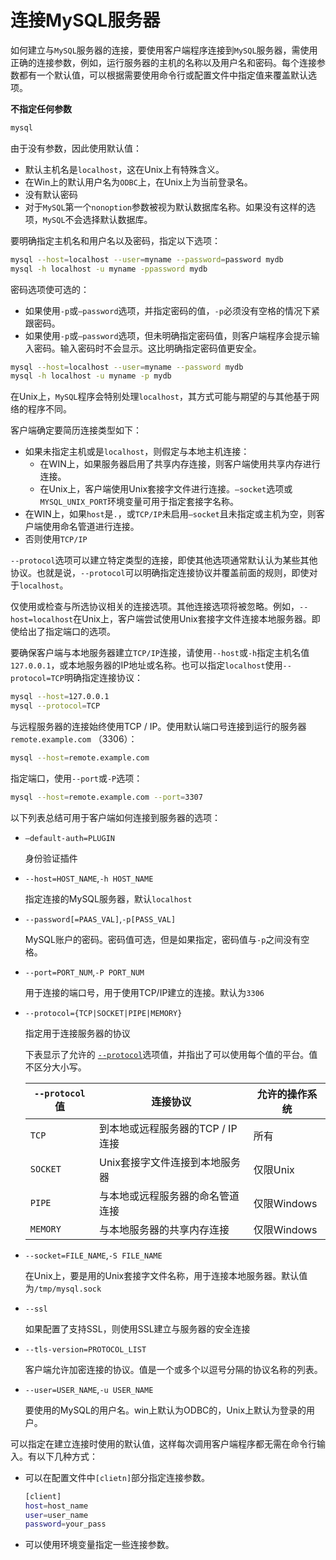 # 连接MySQL服务器

如何建立与`MySQL`服务器的连接，要使用客户端程序连接到`MySQL`服务器，需使用正确的连接参数，例如，运行服务器的主机的名称以及用户名和密码。每个连接参数都有一个默认值，可以根据需要使用命令行或配置文件中指定值来覆盖默认选项。

**不指定任何参数**

```bash
mysql
```

由于没有参数，因此使用默认值：

- 默认主机名是`localhost`，这在Unix上有特殊含义。
- 在Win上的默认用户名为`ODBC`上，在Unix上为当前登录名。
- 没有默认密码
- 对于`MySQL`第一个`nonoption`参数被视为默认数据库名称。如果没有这样的选项，`MySQL`不会选择默认数据库。

要明确指定主机名和用户名以及密码，指定以下选项：

```bash
mysql --host=localhost --user=myname --password=password mydb
mysql -h localhost -u myname -ppassword mydb
```

密码选项使可选的：

- 如果使用`-p`或`–password`选项，并指定密码的值，`-p`必须没有空格的情况下紧跟密码。
- 如果使用`-p`或`–password`选项，但未明确指定密码值，则客户端程序会提示输入密码。输入密码时不会显示。这比明确指定密码值更安全。

```bash
mysql --host=localhost --user=myname --password mydb
mysql -h localhost -u myname -p mydb
```

在Unix上，`MySQL`程序会特别处理`localhost`，其方式可能与期望的与其他基于网络的程序不同。

客户端确定要简历连接类型如下：

- 如果未指定主机或是`localhost`，则假定与本地主机连接：
  - 在WIN上，如果服务器启用了共享内存连接，则客户端使用共享内存进行连接。
  - 在Unix上，客户端使用Unix套接字文件进行连接。`–socket`选项或`MYSQL_UNIX_PORT`环境变量可用于指定套接字名称。
- 在WIN上，如果`host`是`.`，或`TCP/IP`未启用`–socket`且未指定或主机为空，则客户端使用命名管道进行连接。
- 否则使用`TCP/IP`

`--protocol`选项可以建立特定类型的连接，即使其他选项通常默认认为某些其他协议。也就是说，`--protocol`可以明确指定连接协议并覆盖前面的规则，即使对于`localhost`。

仅使用或检查与所选协议相关的连接选项。其他连接选项将被忽略。例如，`--host=localhost`在Unix上，客户端尝试使用Unix套接字文件连接本地服务器。即使给出了指定端口的选项。

要确保客户端与本地服务器建立`TCP/IP`连接，请使用`--host`或`-h`指定主机名值`127.0.0.1`，或本地服务器的IP地址或名称。也可以指定`localhost`使用`--protocol=TCP`明确指定连接协议：

```bash
mysql --host=127.0.0.1
mysql --protocol=TCP
```

与远程服务器的连接始终使用TCP / IP。使用默认端口号连接到运行的服务器`remote.example.com` （3306）：

```bash
mysql --host=remote.example.com
```

指定端口，使用`--port`或`-P`选项：

```bash
mysql --host=remote.example.com --port=3307
```



以下列表总结可用于客户端如何连接到服务器的选项：

- `–default-auth=PLUGIN`

  身份验证插件

- `--host=HOST_NAME`,`-h HOST_NAME`

  指定连接的MySQL服务器，默认`localhost`

- `--password[=PAAS_VAL]`,`-p[PASS_VAL]`

  MySQL账户的密码。密码值可选，但是如果指定，密码值与`-p`之间没有空格。

- `--port=PORT_NUM`,`-P PORT_NUM`

  用于连接的端口号，用于使用TCP/IP建立的连接。默认为`3306`

- `--protocol={TCP|SOCKET|PIPE|MEMORY}`

  指定用于连接服务器的协议

  下表显示了允许的 [`--protocol`](https://dev.mysql.com/doc/refman/5.7/en/connecting.html#option_general_protocol)选项值，并指出了可以使用每个值的平台。值不区分大小写。

  | `--protocol`值 | 连接协议                         | 允许的操作系统 |
  | -------------- | -------------------------------- | -------------- |
  | `TCP`          | 到本地或远程服务器的TCP / IP连接 | 所有           |
  | `SOCKET`       | Unix套接字文件连接到本地服务器   | 仅限Unix       |
  | `PIPE`         | 与本地或远程服务器的命名管道连接 | 仅限Windows    |
  | `MEMORY`       | 与本地服务器的共享内存连接       | 仅限Windows    |

- `--socket=FILE_NAME`,`-S FILE_NAME`

  在Unix上，要是用的Unix套接字文件名称，用于连接本地服务器。默认值为`/tmp/mysql.sock`

- `--ssl`

  如果配置了支持SSL，则使用SSL建立与服务器的安全连接

- `--tls-version=PROTOCOL_LIST`

  客户端允许加密连接的协议。值是一个或多个以逗号分隔的协议名称的列表。

- `--user=USER_NAME`,`-u USER_NAME`

  要使用的MySQL的用户名。win上默认为ODBC的，Unix上默认为登录的用户。



可以指定在建立连接时使用的默认值，这样每次调用客户端程序都无需在命令行输入。有以下几种方式：

- 可以在配置文件中`[clietn]`部分指定连接参数。

  ```bash
  [client]
  host=host_name
  user=user_name
  password=your_pass
  ```

- 可以使用环境变量指定一些连接参数。